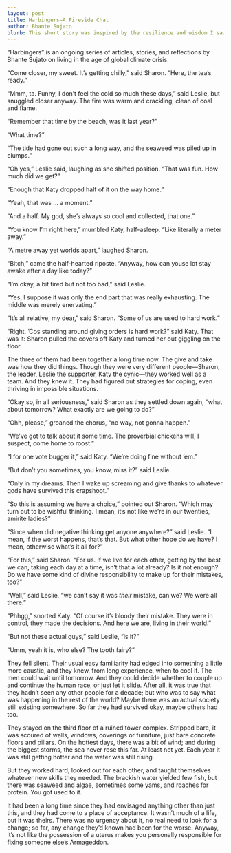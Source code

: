 ```yaml
---
layout: post
title: Harbingers—A Fireside Chat
author: Bhante Sujato
blurb: This short story was inspired by the resilience and wisdom I saw in women of an older generation. “Sharon” is the proto-typical Aussie woman’s name; “Leslie” is one of the strongest women I know; and “Katy” is named after a leading character in a story by Joanna Russ, the first line of which somehow stuck with me for four decades.
---
```


<p class="preamble">“Harbingers” is an ongoing series of articles, stories, and reflections by Bhante Sujato on living in the age of global climate crisis.</p>

“Come closer, my sweet. It’s getting chilly,” said Sharon. “Here, the tea’s ready.”

“Mmm, ta. Funny, I don’t feel the cold so much these days,” said Leslie, but snuggled closer anyway. The fire was warm and crackling, clean of coal and flame.

“Remember that time by the beach, was it last year?”

“What time?”

“The tide had gone out such a long way, and the seaweed was piled up in clumps.”

“Oh yes,” Leslie said, laughing as she shifted position. “That was fun. How much did we get?”

“Enough that Katy dropped half of it on the way home.”

“Yeah, that was … a moment.”

“And a half. My god, she’s always so cool and collected, that one.”

“You know I’m right here,” mumbled Katy, half-asleep. “Like literally a meter away.”

“A metre away yet worlds apart,” laughed Sharon.

“Bitch,” came the half-hearted riposte. “Anyway, how can youse lot stay awake after a day like today?”

“I’m okay, a bit tired but not too bad,” said Leslie.

“Yes, I suppose it was only the end part that was really exhausting. The middle was merely enervating.”

“It’s all relative, my dear,” said Sharon. “Some of us are used to hard work.”

“Right. ’Cos standing around giving orders is hard work?” said Katy. That was it: Sharon pulled the covers off Katy and turned her out giggling on the floor.

The three of them had been together a long time now. The give and take was how they did things. Though they were very different people—Sharon, the leader, Leslie the supporter, Katy the cynic—they worked well as a team. And they knew it. They had figured out strategies for coping, even thriving in impossible situations.

“Okay so, in all seriousness,” said Sharon as they settled down again, “what about tomorrow? What exactly are we going to do?”

“Ohh, please,” groaned the chorus, “no way, not gonna happen.”

“We’ve got to talk about it some time. The proverbial chickens will, I suspect, come home to roost.”

“I for one vote bugger it,” said Katy. “We’re doing fine without ’em.”

“But don’t you sometimes, you know, miss it?” said Leslie.

“Only in my dreams. Then I wake up screaming and give thanks to whatever gods have survived this crapshoot.”

“So this is assuming we have a choice,” pointed out Sharon. “Which may turn out to be wishful thinking. I mean, it’s not like we’re in our twenties, amirite ladies?”

“Since when did negative thinking get anyone anywhere?” said Leslie. “I mean, if the worst happens, that’s that. But what other hope do we have? I mean, otherwise what’s it all for?”

“For this,” said Sharon. “For us. If we live for each other, getting by the best we can, taking each day at a time, isn’t that a lot already? Is it not enough? Do we have some kind of divine responsibility to make up for their mistakes, too?”

“Well,” said Leslie, “we can’t say it was *their* mistake, can we? We were all there.”

“Phhgg,” snorted Katy. “Of course it’s bloody their mistake. They were in control, they made the decisions. And here we are, living in their world.”

“But not these actual guys,” said Leslie, “is it?”

“Umm, yeah it is, who else? The tooth fairy?”

They fell silent. Their usual easy familiarity had edged into something a little more caustic, and they knew, from long experience, when to cool it. The men could wait until tomorrow. And they could decide whether to couple up and continue the human race, or just let it slide. After all, it was true that they hadn’t seen any other people for a decade; but who was to say what was happening in the rest of the world? Maybe there was an actual society still existing somewhere. So far they had survived okay, maybe others had too.

They stayed on the third floor of a ruined tower complex. Stripped bare, it was scoured of walls, windows, coverings or furniture, just bare concrete floors and pillars. On the hottest days, there was a bit of wind; and during the biggest storms, the sea never rose this far. At least not yet. Each year it was still getting hotter and the water was still rising. 

But they worked hard, looked out for each other, and taught themselves whatever new skills they needed. The brackish water yielded few fish, but there was seaweed and algae, sometimes some yams, and roaches for protein. You got used to it. 

It had been a long time since they had envisaged anything other than just this, and they had come to a place of acceptance. It wasn’t much of a life, but it was theirs. There was no urgency about it, no real need to look for a change; so far, any change they’d known had been for the worse. Anyway, it’s not like the possession of a uterus makes you personally responsible for fixing someone else’s Armageddon.
